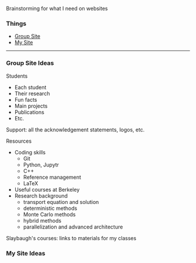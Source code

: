 Brainstorming for what I need on websites

### Things
* [Group Site](#group)
* [My Site](#mine)

***

### <a name="group">Group Site Ideas

Students
* Each student
* Their research
* Fun facts
* Main projects
* Publications
* Etc.

Support: all the acknowledgement statements, logos, etc.

Resources
* Coding skills
  - Git
  - Python, Jupytr
  - C++
  - Reference management
  - LaTeX
* Useful courses at Berkeley
* Research background
  - transport equation and solution
  - deterministic methods
  - Monte Carlo methods
  - hybrid methods
  - parallelization and advanced architecture

Slaybaugh's courses: links to materials for my classes

### <a name="mine">My Site Ideas





